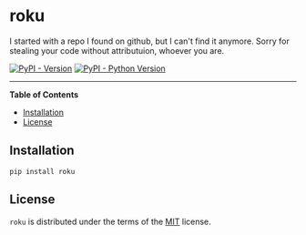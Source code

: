 # roku

I started with a repo I found on github, but I can't find it anymore. Sorry for stealing your code without attributuion, whoever you are.

[![PyPI - Version](https://img.shields.io/pypi/v/roku.svg)](https://pypi.org/project/roku)
[![PyPI - Python Version](https://img.shields.io/pypi/pyversions/roku.svg)](https://pypi.org/project/roku)

---

**Table of Contents**

- [Installation](#installation)
- [License](#license)

## Installation

```console
pip install roku
```

## License

`roku` is distributed under the terms of the [MIT](https://spdx.org/licenses/MIT.html) license.
